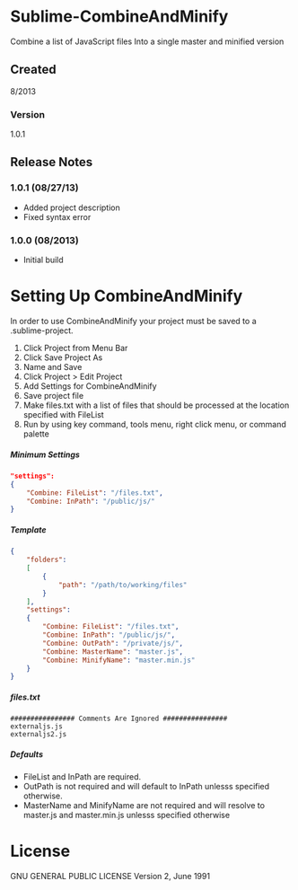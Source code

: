 # Sublime-CombineAndMinify

Combine a list of JavaScript files Into a single master and minified version

## Created

8/2013

### Version

1.0.1

## Release Notes

### 1.0.1 (08/27/13)        

- Added project description
- Fixed syntax error

### 1.0.0 (08/2013)

- Initial build

# Setting Up CombineAndMinify

In order to use CombineAndMinify your project must be saved to a .sublime-project. 

1. Click Project from Menu Bar
2. Click Save Project As
3. Name and Save
4. Click Project > Edit Project
5. Add Settings for CombineAndMinify
6. Save project file
7. Make files.txt with a list of files that should be processed at the location specified with FileList
8. Run by using key command, tools menu, right click menu, or command palette


##### Minimum Settings
```json
"settings":
{
	"Combine: FileList": "/files.txt",
	"Combine: InPath": "/public/js/"
}
```

##### Template
```json
{
	"folders":
	[
		{
			"path": "/path/to/working/files"
		}
	],
	"settings":
	{
		"Combine: FileList": "/files.txt",
		"Combine: InPath": "/public/js/",
		"Combine: OutPath": "/private/js/",
		"Combine: MasterName": "master.js",
		"Combine: MinifyName": "master.min.js"
	}
}
```

##### files.txt

```
################ Comments Are Ignored ################
externaljs.js
externaljs2.js
```

##### Defaults

- FileList and InPath are required. 
- OutPath is not required and will default to InPath unlesss specified otherwise. 
- MasterName and MinifyName are not required and will resolve to master.js and master.min.js unlesss specified otherwise

# License

GNU GENERAL PUBLIC LICENSE Version 2, June 1991